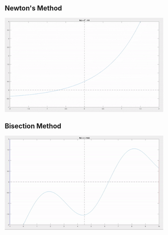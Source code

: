 ## Newton's Method
![screencast](gifs/newtons_plot.gif)
## Bisection Method
![screencast](gifs/bisection_plot.gif)
